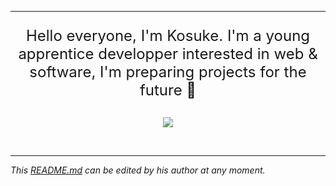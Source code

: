 
***
<p align="center" style="font-size: 24px;">Hello everyone, I'm Kosuke. I'm a young apprentice developper interested in web & software, I'm preparing projects for the future 🚀 </p>


##
<p align="center"> 
  <img src="https://profile-counter.glitch.me/xKosuke/count.svg" />
</p>
<br>

***

_This [README.md](https://github.com/xKosuke/xKosuke "README.md") can be edited by his author at any moment._

